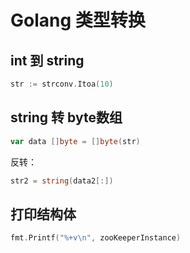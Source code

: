 # Golang 类型转换

## int 到 string

```go
str := strconv.Itoa(10)
```



## string 转 byte数组

```go
var data []byte = []byte(str)
```

反转：

```go
str2 = string(data2[:])
```



## 打印结构体

```go
fmt.Printf("%+v\n", zooKeeperInstance)
```

